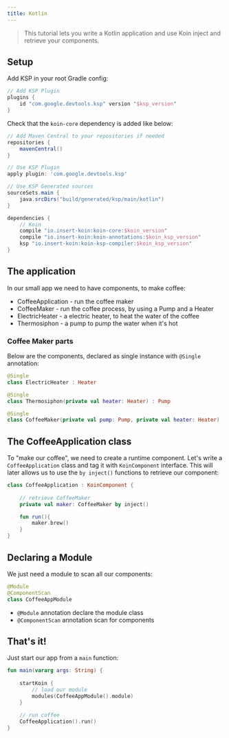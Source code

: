 ```yaml
---
title: Kotlin
---
```


> This tutorial lets you write a Kotlin application and use Koin inject and retrieve your components.

## Setup

Add KSP in your root Gradle config:

```groovy
// Add KSP Plugin
plugins {
    id "com.google.devtools.ksp" version "$ksp_version"
}
```


Check that the `koin-core` dependency is added like below:

```groovy
// Add Maven Central to your repositories if needed
repositories {
	mavenCentral()    
}

// Use KSP Plugin
apply plugin: 'com.google.devtools.ksp'

// Use KSP Generated sources
sourceSets.main {
    java.srcDirs("build/generated/ksp/main/kotlin")
}

dependencies {
    // Koin
    compile "io.insert-koin:koin-core:$koin_version"
    compile "io.insert-koin:koin-annotations:$koin_ksp_version"
    ksp "io.insert-koin:koin-ksp-compiler:$koin_ksp_version"
}
```

## The application

In our small app we need to have components, to make coffee:

* CoffeeApplication - run the coffee maker
* CoffeeMaker - run the coffee process, by using a Pump and a Heater
* ElectricHeater - a electric heater, to heat the water of the coffee
* Thermosiphon - a pump to pump the water when it's hot


### Coffee Maker parts

Below are the components, declared as single instance with `@Single` annotation:

```kotlin
@Single
class ElectricHeater : Heater
```

```kotlin
@Single
class Thermosiphon(private val heater: Heater) : Pump 
```

```kotlin
@Single
class CoffeeMaker(private val pump: Pump, private val heater: Heater)
```


## The CoffeeApplication class

To "make our coffee", we need to create a runtime component. Let's write a `CoffeeApplication` class and tag it with `KoinComponent` interface. This will later allows us to use the `by inject()` functions to retrieve our component:

```kotlin
class CoffeeApplication : KoinComponent {
    
    // retrieve CoffeeMaker
    private val maker: CoffeeMaker by inject()

    fun run(){
        maker.brew()
    }
}
```

## Declaring a Module

We just need a module to scan all our components:

```kotlin
@Module
@ComponentScan
class CoffeeAppModule
```

* `@Module` annotation declare the module class
* `@ComponentScan` annotation scan for components

## That's it!

Just start our app from a `main` function:

```kotlin
fun main(vararg args: String) {
    
    startKoin {
        // load our module
        modules(CoffeeAppModule().module)
    }
    
    // run coffee
    CoffeeApplication().run()
}

```
